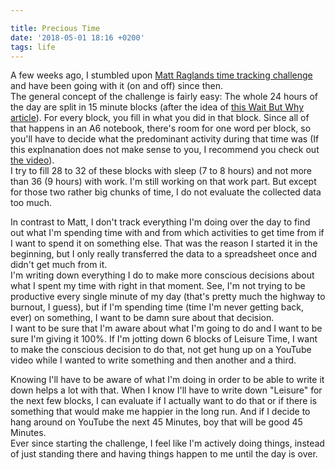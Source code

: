 ```yaml
---

title: Precious Time
date: '2018-05-01 18:16 +0200'
tags: life
---
```


A few weeks ago, I stumbled upon [Matt Raglands time tracking
challenge](https://youtu.be/kgzx047m-gY) and have been going with it (on and
off) since then.  
The general concept of the challenge is fairly easy: The whole 24 hours of the day are
split in 15 minute blocks (after the idea of [this Wait But Why
article](https://waitbutwhy.com/2016/10/100-blocks-day.html)). For every block,
you fill in what you did in that block. Since all of that happens in an A6
notebook, there's room for one word per block, so you'll have to decide what
the predominant activity during that time was (If this explnanation does not make
sense to you, I recommend you check out [the
video](https://youtu.be/kgzx047m-gY)).  
I try to fill 28 to 32 of these blocks with sleep (7 to 8 hours) and not
more than 36 (9 hours) with work. I'm still working on that work part. But
except for those two rather big chunks of time, I do not evaluate the collected
data too much.

In contrast to Matt, I don't track everything I'm doing over the day to find out
what I'm spending time with and from which activities to get time from if I want to spend it on
something else. That was the reason I started it in the beginning, but I only
really transferred the data to a spreadsheet once and didn't get much from it.  
I'm writing down everything I do to make more conscious decisions about what I
spent my time with right in that moment. See, I'm not trying to be productive
every single minute of my day (that's pretty much the highway to burnout, I
guess), but if I'm spending time (time I'm never getting back, ever) on
something, I want to be damn sure about that decision.  
I want to be sure that I'm aware about what I'm going to do and I want to be
sure I'm giving it 100%. If I'm jotting down 6 blocks of Leisure Time, I want to
make the conscious decision to do that, not get hung up on a YouTube video while I wanted
to write something and then another and a third.

Knowing I'll have to be aware of what I'm doing in order to be able to write it
down helps a lot with that. When I know I'll have to write down "Leisure" for
the next few blocks, I can evaluate if I actually want to do that or if there is
something that would make me happier in the long run. And if I decide to hang
around on YouTube the next 45 Minutes, boy that will be good 45 Minutes.  
Ever since starting the challenge, I feel like I'm actively doing
things, instead of just standing there and having things happen to me until the
day is over.
